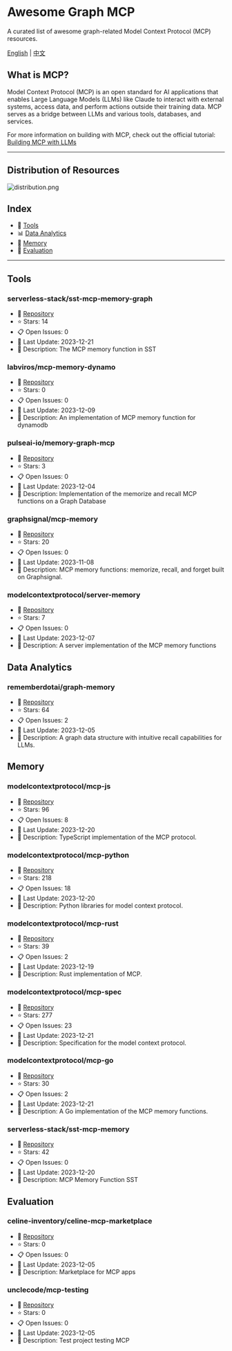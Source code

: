 # Awesome Graph MCP

A curated list of awesome graph-related Model Context Protocol (MCP) resources.

[English](README.md) | [中文](README.zh-CN.md)

## What is MCP?

Model Context Protocol (MCP) is an open standard for AI applications that enables Large Language Models (LLMs) like Claude to interact with external systems, access data, and perform actions outside their training data. MCP serves as a bridge between LLMs and various tools, databases, and services.

For more information on building with MCP, check out the official tutorial: [Building MCP with LLMs](https://modelcontextprotocol.io/tutorials/building-mcp-with-llms)

---

## Distribution of Resources

![distribution.png](../images/distribution.png)

## Index

- 🧰 [Tools](#tools)
- 📊 [Data Analytics](#data-analytics)
- 📘 [Memory](#memory)
- 📏 [Evaluation](#evaluation)

--- 

## Tools

### serverless-stack/sst-mcp-memory-graph
- 🔗 [Repository](https://github.com/serverless-stack/sst-mcp-memory-graph)
- ⭐ Stars: 14
- 📋 Open Issues: 0
- 📅 Last Update: 2023-12-21
- 📝 Description: The MCP memory function in SST

### labviros/mcp-memory-dynamo
- 🔗 [Repository](https://github.com/labviros/mcp-memory-dynamo)
- ⭐ Stars: 0
- 📋 Open Issues: 0
- 📅 Last Update: 2023-12-09
- 📝 Description: An implementation of MCP memory function for dynamodb

### pulseai-io/memory-graph-mcp
- 🔗 [Repository](https://github.com/pulseai-io/memory-graph-mcp)
- ⭐ Stars: 3
- 📋 Open Issues: 0
- 📅 Last Update: 2023-12-04
- 📝 Description: Implementation of the memorize and recall MCP functions on a Graph Database

### graphsignal/mcp-memory
- 🔗 [Repository](https://github.com/graphsignal/mcp-memory)
- ⭐ Stars: 20
- 📋 Open Issues: 0
- 📅 Last Update: 2023-11-08
- 📝 Description: MCP memory functions: memorize, recall, and forget built on Graphsignal.

### modelcontextprotocol/server-memory
- 🔗 [Repository](https://github.com/modelcontextprotocol/server-memory)
- ⭐ Stars: 7
- 📋 Open Issues: 0
- 📅 Last Update: 2023-12-07
- 📝 Description: A server implementation of the MCP memory functions

## Data Analytics

### rememberdotai/graph-memory
- 🔗 [Repository](https://github.com/rememberdotai/graph-memory)
- ⭐ Stars: 64
- 📋 Open Issues: 2
- 📅 Last Update: 2023-12-05
- 📝 Description: A graph data structure with intuitive recall capabilities for LLMs.

## Memory

### modelcontextprotocol/mcp-js
- 🔗 [Repository](https://github.com/modelcontextprotocol/mcp-js)
- ⭐ Stars: 96
- 📋 Open Issues: 8
- 📅 Last Update: 2023-12-20
- 📝 Description: TypeScript implementation of the MCP protocol.

### modelcontextprotocol/mcp-python
- 🔗 [Repository](https://github.com/modelcontextprotocol/mcp-python)
- ⭐ Stars: 218
- 📋 Open Issues: 18
- 📅 Last Update: 2023-12-20
- 📝 Description: Python libraries for model context protocol.

### modelcontextprotocol/mcp-rust
- 🔗 [Repository](https://github.com/modelcontextprotocol/mcp-rust)
- ⭐ Stars: 39
- 📋 Open Issues: 2
- 📅 Last Update: 2023-12-19
- 📝 Description: Rust implementation of MCP.

### modelcontextprotocol/mcp-spec
- 🔗 [Repository](https://github.com/modelcontextprotocol/mcp-spec)
- ⭐ Stars: 277
- 📋 Open Issues: 23
- 📅 Last Update: 2023-12-21
- 📝 Description: Specification for the model context protocol.

### modelcontextprotocol/mcp-go
- 🔗 [Repository](https://github.com/modelcontextprotocol/mcp-go)
- ⭐ Stars: 30
- 📋 Open Issues: 2
- 📅 Last Update: 2023-12-21
- 📝 Description: A Go implementation of the MCP memory functions.

### serverless-stack/sst-mcp-memory
- 🔗 [Repository](https://github.com/serverless-stack/sst-mcp-memory)
- ⭐ Stars: 42
- 📋 Open Issues: 0
- 📅 Last Update: 2023-12-20
- 📝 Description: MCP Memory Function SST

## Evaluation

### celine-inventory/celine-mcp-marketplace
- 🔗 [Repository](https://github.com/celine-inventory/celine-mcp-marketplace)
- ⭐ Stars: 0
- 📋 Open Issues: 0
- 📅 Last Update: 2023-12-05
- 📝 Description: Marketplace for MCP apps

### unclecode/mcp-testing
- 🔗 [Repository](https://github.com/unclecode/mcp-testing)
- ⭐ Stars: 0
- 📋 Open Issues: 0
- 📅 Last Update: 2023-12-05
- 📝 Description: Test project testing MCP